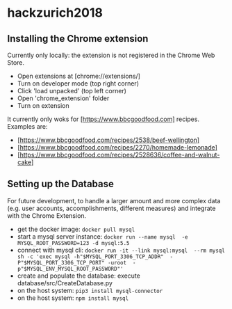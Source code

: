 # hackzurich2018

## Installing the Chrome extension
Currently only locally: the extension is not registered in the Chrome Web Store.
* Open extensions at [chrome://extensions/]
* Turn on developer mode (top right corner)
* Click 'load unpacked' (top left corner)
* Open 'chrome_extension' folder
* Turn on extension

It currently only woks for [https://www.bbcgoodfood.com] recipes. Examples are:
* [https://www.bbcgoodfood.com/recipes/2538/beef-wellington]
* [https://www.bbcgoodfood.com/recipes/2270/homemade-lemonade]
* [https://www.bbcgoodfood.com/recipes/2528636/coffee-and-walnut-cake]

## Setting up the Database
For future development, to handle a larger amount and more complex data (e.g. user accounts, accomplishments, different measures) and integrate with the Chrome Extension.

* get the docker image: `docker pull mysql`
* start a mysql server instance: `docker run --name mysql 
  -e MYSQL_ROOT_PASSWORD=123 -d mysql:5.5`
* connect with mysql cli: `docker run -it --link mysql:mysql 
  --rm mysql sh -c 'exec mysql -h"$MYSQL_PORT_3306_TCP_ADDR" 
  -P"$MYSQL_PORT_3306_TCP_PORT" -uroot 
  -p"$MYSQL_ENV_MYSQL_ROOT_PASSWORD"'`
* create and populate the database: execute database/src/CreateDatabase.py
* on the host system: `pip3 install mysql-connector`
* on the host system: `npm install mysql`
